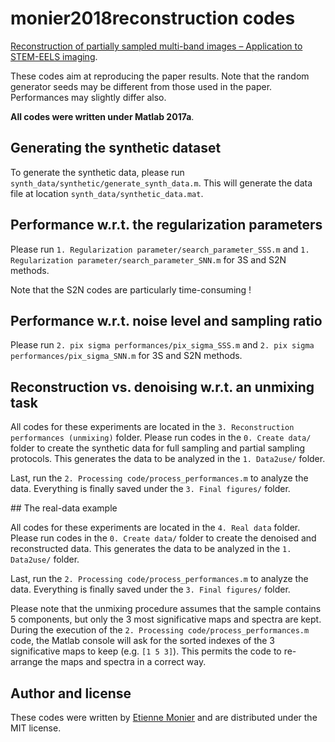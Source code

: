 # monier2018reconstruction codes

[Reconstruction of partially sampled multi-band images – Application to STEM-EELS imaging](https://ieeexplore.ieee.org/document/8447232).

These codes aim at reproducing the paper results. Note that the random generator seeds may be different from those used in the paper. Performances may slightly differ also.

**All codes were written under Matlab 2017a**.

## Generating the synthetic dataset

To generate the synthetic data, please run `synth_data/synthetic/generate_synth_data.m`. This will generate the data file at location `synth_data/synthetic_data.mat`.

## Performance w.r.t. the regularization parameters
 
Please run `1. Regularization parameter/search_parameter_SSS.m` and `1. Regularization parameter/search_parameter_SNN.m` for 3S and S2N methods.

Note that the S2N codes are particularly time-consuming !

## Performance w.r.t. noise level and sampling ratio

Please run `2. pix sigma performances/pix_sigma_SSS.m` and `2. pix sigma performances/pix_sigma_SNN.m` for 3S and S2N methods.

## Reconstruction vs. denoising w.r.t. an unmixing task

All codes for these experiments are located in the `3. Reconstruction performances (unmixing)` folder. Please run codes in the `0. Create data/` folder to create the synthetic data for full sampling and partial sampling protocols. This generates the data to be analyzed in the `1. Data2use/` folder.

Last, run the `2. Processing code/process_performances.m` to analyze the data. Everything is finally saved under the `3. Final figures/` folder.

## The real-data example

All codes for these experiments are located in the `4. Real data` folder. Please run codes in the `0. Create data/` folder to create the denoised and reconstructed data. This generates the data to be analyzed in the `1. Data2use/` folder.

Last, run the `2. Processing code/process_performances.m` to analyze the data. Everything is finally saved under the `3. Final figures/` folder.

Please note that the unmixing procedure assumes that the sample contains 5 components, but only the 3 most significative maps and spectra are kept. During the execution of the `2. Processing code/process_performances.m` code, the Matlab console will ask for the sorted indexes of the 3 significative maps to keep (e.g. `[1 5 3]`). This permits the code to re-arrange the maps and spectra in a correct way.

## Author and license

These codes were written by [Etienne Monier](https://etienne-monier.github.io/) and are distributed under the MIT license.

